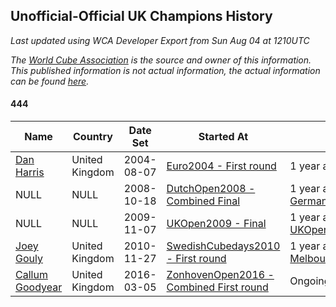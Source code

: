 ## Unofficial-Official UK Champions History

*Last updated using WCA Developer Export from Sun Aug 04 at 1210UTC*

*The [World Cube Association](https://www.worldcubeassociation.org) is the source and owner of this information. This published information is not actual information, the actual information can be found [here](https://www.worldcubeassociation.org/results).*

#### 444

|Name|Country|Date Set|Started At|Ended At|Days Held|  
|--|--|--|--|--|--|  
|[Dan Harris](https://www.worldcubeassociation.org/persons/2003HARR01)|United Kingdom|2004-08-07|[Euro2004 - First round](https://www.worldcubeassociation.org/competitions/Euro2004/results/all#e444_1)|1 year after [WC2007](https://www.worldcubeassociation.org/competitions/WC2007/results/all#e444_f)|1521|  
|NULL|NULL|2008-10-18|[DutchOpen2008 - Combined Final](https://www.worldcubeassociation.org/competitions/DutchOpen2008/results/all#e444_c)|1 year after [Germany2008](https://www.worldcubeassociation.org/competitions/Germany2008/results/all#e444_1)|371|  
|NULL|NULL|2009-11-07|[UKOpen2009 - Final](https://www.worldcubeassociation.org/competitions/UKOpen2009/results/all#e444_f)|1 year after [UKOpen2009](https://www.worldcubeassociation.org/competitions/UKOpen2009/results/all#e444_f)|365|  
|[Joey Gouly](https://www.worldcubeassociation.org/persons/2007GOUL01)|United Kingdom|2010-11-27|[SwedishCubedays2010 - First round](https://www.worldcubeassociation.org/competitions/SwedishCubedays2010/results/all#e444_1)|1 year after [MelbourneSummer2014](https://www.worldcubeassociation.org/competitions/MelbourneSummer2014/results/all#e444_f)|1540|  
|[Callum Goodyear](https://www.worldcubeassociation.org/persons/2012GOOD02)|United Kingdom|2016-03-05|[ZonhovenOpen2016 - Combined First round](https://www.worldcubeassociation.org/competitions/ZonhovenOpen2016/results/all#e444_d)|Ongoing|1246|  
